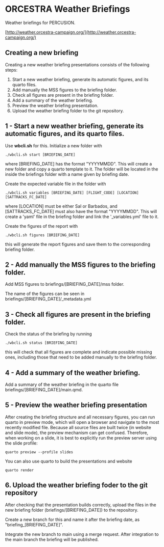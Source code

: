 # ORCESTRA Weather Briefings

Weather briefings for PERCUSION.

[http://weather.orcestra-campaign.org/](http://weather.orcestra-campaign.org/)

## Creating a new briefing
Creating a new weather briefing presentations consists of the following steps:

1. Start a new weather briefing, generate its automatic figures, and its quarto files.
2. Add manually the MSS figures to the briefing folder.
3. Check all figures are present in the briefing folder.
4. Add a summary of the weather briefing.
5. Preview the weather briefing presentation.
6. Upload the weather briefing folder to the git repository.

## 1 - Start a new weather briefing, generate its automatic figures, and its quarto files.

Use **wbcli.sh** for this. Initialize a new folder with

```
./wbcli.sh start [BRIEFING_DATE]
```

where [BRIEFING_DATE] has the format "YYYYMMDD". This will create a new folder and copy a quarto template to it. The folder will be located in the inside the briefings folder with a name given by briefing date.

Create the expected variable file in the folder with

```
./wbcli.sh variables [BRIEFING_DATE] [FLIGHT_CODE] [LOCATION] [SATTRACKS_FC_DATE]
```

where [LOCATION] must be either Sal or Barbados, and [SATTRACKS_FC_DATE] must also have the format "YYYYMMDD". This will create a 'yaml' file in the briefing folder and link the '_variables.yml' file to it.

Create the figures of the report with

```
./wbcli.sh figures [BRIEFING_DATE]
```

this will generate the report figures and save them to the corresponding briefing folder.

## 2 - Add manually the MSS figures to the briefing folder.
Add MSS figures to briefings/[BRIEFING_DATE]/mss folder.

The name of the figures can be seen in briefings/[BRIEFING_DATE]/_metadata.yml

## 3 - Check all figures are present in the briefing folder.

Check the status of the briefing by running

```
./wbcli.sh status [BRIEFING_DATE]
```

this will check that all figures are complete and indicate possible missing ones, including those that need to be added manually to the briefing folder.

## 4 - Add a summary of the weather briefing.
Add a summary of the weather briefing in the quarto file briefings/[BRIEFING_DATE]/main.qmd.


## 5 - Preview the weather briefing presentation

After creating the briefing structure and all necessary figures, you can run
quarto in preview mode, which will open a browser and navigate to the most recently modified file.
Because all source files are built twice (in website and slide mode), the preview mechanism can get confused.
Therefore, when working on a slide, it is best to explicitly run the preview server using the slide profile:
```
quarto preview --profile slides
```

You can also use quarto to build the presentations and website
```
quarto render
```

## 6. Upload the weather briefing foder to the git repository

After checking that the presentation builds correctly, upload the files in the
new briefing folder (briefings/[BRIEFING_DATE]) to the repository.

Create a new branch for this and name it after the briefing date, as "briefing_[BRIEFING_DATE]".

Integrate the new branch to main using a merge request. After integration to the main branch the briefing will be published.


